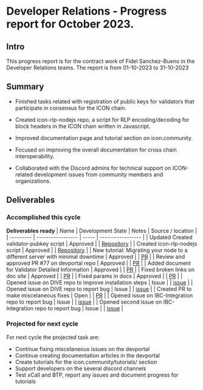 # Developer Relations - Progress report for October 2023.

## Intro
This progress report is for the contract work of Fidel Sanchez-Bueno in the Developer Relations teams. The report is from  01-10-2023 to 31-10-2023

## Summary

* Finished tasks related with registration of public keys for validators that participate in consensus for the ICON chain.

* Created icon-rlp-nodejs repo, a script for RLP encoding/decoding for block headers in the ICON chain written in Javascript.

* Improved documentation page and tutorial section on icon.community.

* Focused on improving the overall documentation for cross chain interoperability.

* Collaborated with the Discord admins for technical support on ICON-related development issues from community members and organizations.

## Deliverables

### Accomplished this cycle

__Deliverables ready__
| Name | Development State | Notes | Source / location |
| --------- | ----------------- | ----- | ----------------- |
| Updated Created validator-pubkey script | Approved |  | [Repository](https://github.com/FidelVe/validator-pubkey) |
| Created icon-rlp-nodejs script | Approved |  | [Repository](https://github.com/FidelVe/icon-rlp-nodejs) |
| New tutorial: Migrating your node to a different server with minimal downtime | Approved |  | [PR](https://github.com/icon-project/devportal/pull/78) |
| Review and approved PR #77 on devportal repo | Approved |  | [PR](https://github.com/icon-project/devportal/pull/77) |
| Added document for Validator Detailed Information | Approved |  | [PR](https://github.com/icon-project/devportal/pull/80) |
| Fixed broken links on doc site | Approved |  | [PR](https://github.com/icon-project/devportal/pull/81) |
| Fixed params in docs | Approved |  | [PR](https://github.com/icon-project/devportal/pull/82) |
| Opened issue on DIVE repo to improve installation steps | Issue |  | [issue](https://github.com/HugoByte/DIVE/issues/204) |
| Opened issue on DIVE repo to report bug | Issue |  | [issue](https://github.com/HugoByte/DIVE/issues/205) |
| Created PR to make miscelaneous fixes | Open |  | [PR](https://github.com/icon-project/devportal/pull/83) |
| Opened issue on IBC-Integration repo to report bug | Issue |  | [issue](https://github.com/icon-project/IBC-Integration/issues/773) |
| Opened second issue on IBC-Integration repo to report bug | Issue |  | [issue](https://github.com/icon-project/IBC-Integration/issues/775) |

### Projected for next cycle

For next cycle the projected task are:
* Continue fixing miscelaneous issues on the devportal
* Continue creating documentation articles in the devportal
* Create tutorials for the icon.community/tutorials/ section
* Support developers on the several discord channels
* Test xCall and BTP, report any issues and document progress for tutorials

